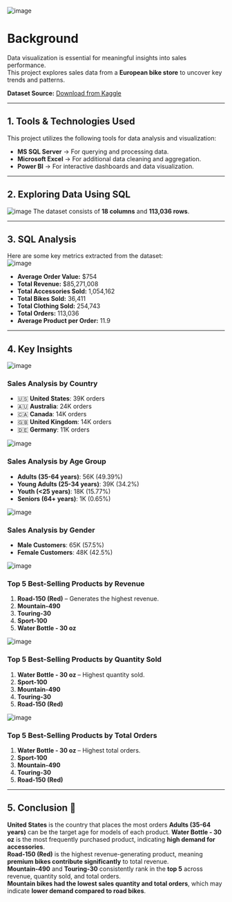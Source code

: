 ![image](https://github.com/user-attachments/assets/79e32e69-8782-42e1-ac5e-b3c968d5bc78)


# Background  
Data visualization is essential for meaningful insights into sales performance.  
This project explores sales data from a **European bike store** to uncover key trends and patterns.  

 **Dataset Source:** [Download from Kaggle](#)  

---

## 1. Tools & Technologies Used
This project utilizes the following tools for data analysis and visualization:  

- **MS SQL Server** → For querying and processing data.  
- **Microsoft Excel** → For additional data cleaning and aggregation.  
- **Power BI** → For interactive dashboards and data visualization.  

---

## 2. Exploring Data Using SQL  
![image](https://github.com/user-attachments/assets/4ace3351-80c5-4797-b43e-62e0bfedb0ff)
The dataset consists of **18 columns** and **113,036 rows**.  

---

## 3. SQL Analysis  
Here are some key metrics extracted from the dataset:  
![image](https://github.com/user-attachments/assets/e8104d3d-5e16-4c3c-be14-117e1781c078)

- **Average Order Value:** $754  
- **Total Revenue:** $85,271,008  
- **Total Accessories Sold:** 1,054,162  
- **Total Bikes Sold:** 36,411  
- **Total Clothing Sold:** 254,743  
- **Total Orders:** 113,036  
- **Average Product per Order:** 11.9  

---

## 4. Key Insights  
![image](https://github.com/user-attachments/assets/8ee47bdf-0359-418a-9c2d-d0cd104e48ad)
### Sales Analysis by Country
- 🇺🇸 **United States**: 39K orders
- 🇦🇺 **Australia**: 24K orders
- 🇨🇦 **Canada**: 14K orders
- 🇬🇧 **United Kingdom**: 14K orders
- 🇩🇪 **Germany**: 11K orders

![image](https://github.com/user-attachments/assets/968bd0b2-1bd6-4b69-9027-df0a1c959425)
### Sales Analysis by Age Group
- **Adults (35-64 years)**: 56K (49.39%)
- **Young Adults (25-34 years)**: 39K (34.2%)
- **Youth (<25 years)**: 18K (15.77%)
- **Seniors (64+ years)**: 1K (0.65%)

![image](https://github.com/user-attachments/assets/19d61ee7-a113-470a-98fd-f1ff8aaa1c37)
### Sales Analysis by Gender
- **Male Customers**: 65K (57.5%)
- **Female Customers**: 48K (42.5%)

![image](https://github.com/user-attachments/assets/ec97da0f-a03b-4bb9-863d-4308d37d6d9f)
###  Top 5 Best-Selling Products by Revenue  
1. **Road-150 (Red)** – Generates the highest revenue.  
2. **Mountain-490**  
3. **Touring-30**  
4. **Sport-100**  
5. **Water Bottle - 30 oz**  

![image](https://github.com/user-attachments/assets/9ff6ae5a-0d2c-477b-a8a7-072c0b7edb0e)
###  Top 5 Best-Selling Products by Quantity Sold  
1. **Water Bottle - 30 oz** – Highest quantity sold.  
2. **Sport-100**  
3. **Mountain-490**  
4. **Touring-30**  
5. **Road-150 (Red)**  

![image](https://github.com/user-attachments/assets/a6d45c98-fd6c-4c02-9fb2-2b138e78b854)
###  Top 5 Best-Selling Products by Total Orders  
1. **Water Bottle - 30 oz** – Highest total orders.  
2. **Sport-100**  
3. **Mountain-490**  
4. **Touring-30**  
5. **Road-150 (Red)**  

----

## 5. Conclusion 🏁  
**United States** is the country that places the most orders
**Adults (35-64 years)** can be the target age for models of each product.
**Water Bottle - 30 oz** is the most frequently purchased product, indicating **high demand for accessories**.  
**Road-150 (Red)** is the highest revenue-generating product, meaning **premium bikes contribute significantly** to total revenue.  
**Mountain-490** and **Touring-30** consistently rank in the **top 5** across revenue, quantity sold, and total orders.  
**Mountain bikes had the lowest sales quantity and total orders**, which may indicate **lower demand compared to road bikes**.  
